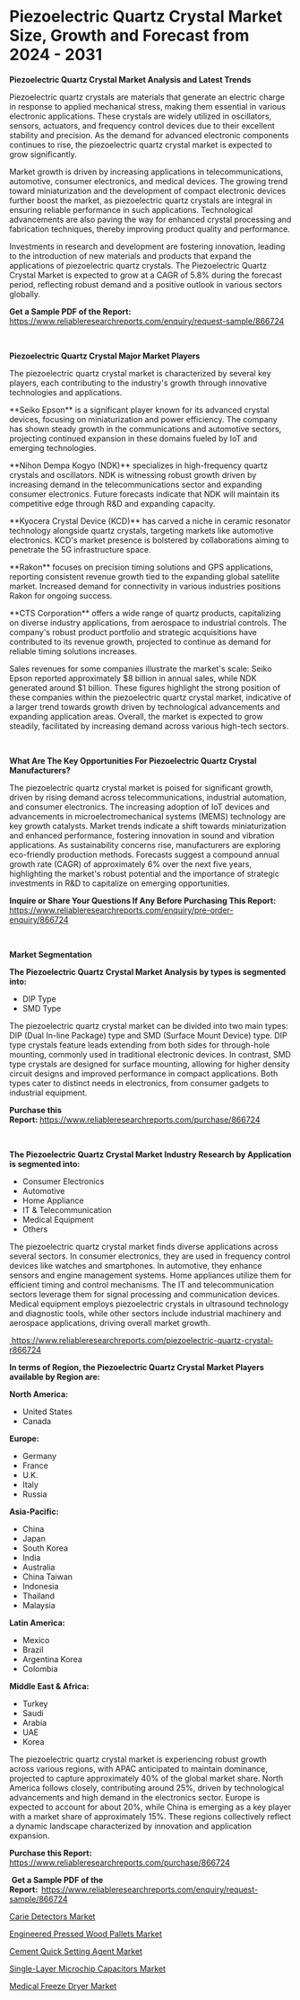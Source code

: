 <p><h1>Piezoelectric Quartz Crystal Market Size, Growth and Forecast from 2024 - 2031</h1></p><p><strong>Piezoelectric Quartz Crystal Market Analysis and Latest Trends</strong></p>
<p><p>Piezoelectric quartz crystals are materials that generate an electric charge in response to applied mechanical stress, making them essential in various electronic applications. These crystals are widely utilized in oscillators, sensors, actuators, and frequency control devices due to their excellent stability and precision. As the demand for advanced electronic components continues to rise, the piezoelectric quartz crystal market is expected to grow significantly.</p><p>Market growth is driven by increasing applications in telecommunications, automotive, consumer electronics, and medical devices. The growing trend toward miniaturization and the development of compact electronic devices further boost the market, as piezoelectric quartz crystals are integral in ensuring reliable performance in such applications. Technological advancements are also paving the way for enhanced crystal processing and fabrication techniques, thereby improving product quality and performance.</p><p>Investments in research and development are fostering innovation, leading to the introduction of new materials and products that expand the applications of piezoelectric quartz crystals. The Piezoelectric Quartz Crystal Market is expected to grow at a CAGR of 5.8% during the forecast period, reflecting robust demand and a positive outlook in various sectors globally.</p></p>
<p><strong>Get a Sample PDF of the Report:&nbsp;</strong> <a href="https://www.reliableresearchreports.com/enquiry/request-sample/866724?utm_campaign=34&utm_medium=2&utm_source=Github&utm_content=ia&utm_term=10112024&utm_id=piezoelectric-quartz-crystal">https://www.reliableresearchreports.com/enquiry/request-sample/866724</a></p>
<p>&nbsp;</p>
<p><strong>Piezoelectric Quartz Crystal Major Market Players</strong></p>
<p><p>The piezoelectric quartz crystal market is characterized by several key players, each contributing to the industry's growth through innovative technologies and applications. </p><p>**Seiko Epson** is a significant player known for its advanced crystal devices, focusing on miniaturization and power efficiency. The company has shown steady growth in the communications and automotive sectors, projecting continued expansion in these domains fueled by IoT and emerging technologies.</p><p>**Nihon Dempa Kogyo (NDK)** specializes in high-frequency quartz crystals and oscillators. NDK is witnessing robust growth driven by increasing demand in the telecommunications sector and expanding consumer electronics. Future forecasts indicate that NDK will maintain its competitive edge through R&D and expanding capacity.</p><p>**Kyocera Crystal Device (KCD)** has carved a niche in ceramic resonator technology alongside quartz crystals, targeting markets like automotive electronics. KCD's market presence is bolstered by collaborations aiming to penetrate the 5G infrastructure space.</p><p>**Rakon** focuses on precision timing solutions and GPS applications, reporting consistent revenue growth tied to the expanding global satellite market. Increased demand for connectivity in various industries positions Rakon for ongoing success.</p><p>**CTS Corporation** offers a wide range of quartz products, capitalizing on diverse industry applications, from aerospace to industrial controls. The company's robust product portfolio and strategic acquisitions have contributed to its revenue growth, projected to continue as demand for reliable timing solutions increases.</p><p>Sales revenues for some companies illustrate the market's scale: Seiko Epson reported approximately $8 billion in annual sales, while NDK generated around $1 billion. These figures highlight the strong position of these companies within the piezoelectric quartz crystal market, indicative of a larger trend towards growth driven by technological advancements and expanding application areas. Overall, the market is expected to grow steadily, facilitated by increasing demand across various high-tech sectors.</p></p>
<p>&nbsp;</p>
<p><strong>What Are The Key Opportunities For Piezoelectric Quartz Crystal Manufacturers?</strong></p>
<p><p>The piezoelectric quartz crystal market is poised for significant growth, driven by rising demand across telecommunications, industrial automation, and consumer electronics. The increasing adoption of IoT devices and advancements in microelectromechanical systems (MEMS) technology are key growth catalysts. Market trends indicate a shift towards miniaturization and enhanced performance, fostering innovation in sound and vibration applications. As sustainability concerns rise, manufacturers are exploring eco-friendly production methods. Forecasts suggest a compound annual growth rate (CAGR) of approximately 6% over the next five years, highlighting the market's robust potential and the importance of strategic investments in R&D to capitalize on emerging opportunities.</p></p>
<p><strong>Inquire or Share Your Questions If Any Before Purchasing This Report:</strong> <a href="https://www.reliableresearchreports.com/enquiry/pre-order-enquiry/866724?utm_campaign=34&utm_medium=2&utm_source=Github&utm_content=ia&utm_term=10112024&utm_id=piezoelectric-quartz-crystal">https://www.reliableresearchreports.com/enquiry/pre-order-enquiry/866724</a></p>
<p>&nbsp;</p>
<p><strong>Market Segmentation</strong></p>
<p><strong>The Piezoelectric Quartz Crystal Market Analysis by types is segmented into:</strong></p>
<p><ul><li>DIP Type</li><li>SMD Type</li></ul></p>
<p><p>The piezoelectric quartz crystal market can be divided into two main types: DIP (Dual In-line Package) type and SMD (Surface Mount Device) type. DIP type crystals feature leads extending from both sides for through-hole mounting, commonly used in traditional electronic devices. In contrast, SMD type crystals are designed for surface mounting, allowing for higher density circuit designs and improved performance in compact applications. Both types cater to distinct needs in electronics, from consumer gadgets to industrial equipment.</p></p>
<p><strong>Purchase this Report:&nbsp;</strong><a href="https://www.reliableresearchreports.com/purchase/866724?utm_campaign=34&utm_medium=2&utm_source=Github&utm_content=ia&utm_term=10112024&utm_id=piezoelectric-quartz-crystal">https://www.reliableresearchreports.com/purchase/866724</a></p>
<p>&nbsp;</p>
<p><strong>The Piezoelectric Quartz Crystal Market Industry Research by Application is segmented into:</strong></p>
<p><ul><li>Consumer Electronics</li><li>Automotive</li><li>Home Appliance</li><li>IT & Telecommunication</li><li>Medical Equipment</li><li>Others</li></ul></p>
<p><p>The piezoelectric quartz crystal market finds diverse applications across several sectors. In consumer electronics, they are used in frequency control devices like watches and smartphones. In automotive, they enhance sensors and engine management systems. Home appliances utilize them for efficient timing and control mechanisms. The IT and telecommunication sectors leverage them for signal processing and communication devices. Medical equipment employs piezoelectric crystals in ultrasound technology and diagnostic tools, while other sectors include industrial machinery and aerospace applications, driving overall market growth.</p></p>
<p><a href="https://www.reliableresearchreports.com/piezoelectric-quartz-crystal-r866724?utm_campaign=34&utm_medium=2&utm_source=Github&utm_content=ia&utm_term=10112024&utm_id=piezoelectric-quartz-crystal">&nbsp;https://www.reliableresearchreports.com/piezoelectric-quartz-crystal-r866724</a></p>
<p><strong>In terms of Region, the Piezoelectric Quartz Crystal Market Players available by Region are:</strong></p>
<p>
    <p> <strong> North America: </strong>
        <ul>
            <li>United States</li>
            <li>Canada</li>
        </ul>
        </p> 
    <p> <strong> Europe: </strong>
        <ul>
            <li>Germany</li>
            <li>France</li>
            <li>U.K.</li>
            <li>Italy</li>
            <li>Russia</li>
        </ul>
        </p> 
    <p> <strong> Asia-Pacific: </strong>
        <ul>
            <li>China</li>
            <li>Japan</li>
            <li>South Korea</li>
            <li>India</li>
            <li>Australia</li>
            <li>China Taiwan</li>
            <li>Indonesia</li>
            <li>Thailand</li>
            <li>Malaysia</li>
        </ul>
        </p> 
    <p> <strong> Latin America: </strong>
        <ul>
            <li>Mexico</li>
            <li>Brazil</li>
            <li>Argentina Korea</li>
            <li>Colombia</li>
        </ul>
        </p> 
    <p> <strong> Middle East & Africa: </strong>
        <ul>
            <li>Turkey</li>
            <li>Saudi</li>
            <li>Arabia</li>
            <li>UAE</li>
            <li>Korea</li>
        </ul>
    </p>
    </p>
<p><p>The piezoelectric quartz crystal market is experiencing robust growth across various regions, with APAC anticipated to maintain dominance, projected to capture approximately 40% of the global market share. North America follows closely, contributing around 25%, driven by technological advancements and high demand in the electronics sector. Europe is expected to account for about 20%, while China is emerging as a key player with a market share of approximately 15%. These regions collectively reflect a dynamic landscape characterized by innovation and application expansion.</p></p>
<p><strong>Purchase this Report: </strong><a href="https://www.reliableresearchreports.com/purchase/866724?utm_campaign=34&utm_medium=2&utm_source=Github&utm_content=ia&utm_term=10112024&utm_id=piezoelectric-quartz-crystal">https://www.reliableresearchreports.com/purchase/866724</a></p>
<p>&nbsp;<strong>Get a Sample PDF of the Report:&nbsp;&nbsp;</strong><a href="https://www.reliableresearchreports.com/enquiry/request-sample/866724?utm_campaign=34&utm_medium=2&utm_source=Github&utm_content=ia&utm_term=10112024&utm_id=piezoelectric-quartz-crystal">https://www.reliableresearchreports.com/enquiry/request-sample/866724</a></p>
<p><strong></strong></p>
<p><p><a href="https://issuu.com/reportprime-2/docs/carie-detectors-market-size-2030.pp_469ad8f25b7929?utm_campaign=34&utm_medium=2&utm_source=Github&utm_content=ia&utm_term=10112024&utm_id=piezoelectric-quartz-crystal">Carie Detectors Market</a></p><p><a href="https://www.linkedin.com/pulse/engineered-pressed-wood-pallets-market-trends-strategic-zdm3f?utm_campaign=34&utm_medium=2&utm_source=Github&utm_content=ia&utm_term=10112024&utm_id=piezoelectric-quartz-crystal">Engineered Pressed Wood Pallets Market</a></p><p><a href="https://github.com/ryanbell8967/Market-Research-Report-List-1/blob/main/cement-quick-setting-agent-market.md?utm_campaign=34&utm_medium=2&utm_source=Github&utm_content=ia&utm_term=10112024&utm_id=piezoelectric-quartz-crystal">Cement Quick Setting Agent Market</a></p><p><a href="https://www.linkedin.com/pulse/global-single-layer-microchip-capacitors-market-exploring-w3azf?utm_campaign=34&utm_medium=2&utm_source=Github&utm_content=ia&utm_term=10112024&utm_id=piezoelectric-quartz-crystal">Single-Layer Microchip Capacitors Market</a></p><p><a href="https://issuu.com/reportprime-2/docs/medical-freeze-dryer-market-size-20_c5506db3196578?utm_campaign=34&utm_medium=2&utm_source=Github&utm_content=ia&utm_term=10112024&utm_id=piezoelectric-quartz-crystal">Medical Freeze Dryer Market</a></p></p>